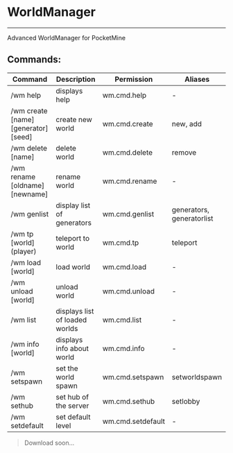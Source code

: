 # WorldManager
---
Advanced WorldManager for PocketMine

## Commands:


| Command | Description | Permission | Aliases |
| ------- | ----------- | ---------- | ------- |
| /wm help | displays help | wm.cmd.help | - |
| /wm create [name] [generator] [seed] | create new world | wm.cmd.create | new, add |
| /wm delete [name] | delete world | wm.cmd.delete | remove |
| /wm rename [oldname] [newname] | rename world | wm.cmd.rename | - |
| /wm genlist | display list of generators | wm.cmd.genlist | generators, generatorlist |
| /wm tp [world] (player) | teleport to world | wm.cmd.tp | teleport |
| /wm load [world] | load world | wm.cmd.load | - |
| /wm unload [world] | unload world | wm.cmd.unload | - |
| /wm list | displays list of loaded worlds | wm.cmd.list | - |
| /wm info [world] | displays info about world | wm.cmd.info | - |
| /wm setspawn | set the world spawn | wm.cmd.setspawn | setworldspawn |
| /wm sethub | set hub of the server | wm.cmd.sethub | setlobby |
| /wm setdefault | set default level | wm.cmd.setdefault | - |


> Download soon...
